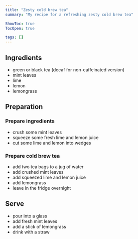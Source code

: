 ```yaml
---
title: "Zesty cold brew tea"
summary: "My recipe for a refreshing zesty cold brew tea"

ShowToc: true
TocOpen: true

tags: []
---
```


## Ingredients 

* green or black tea (decaf for non-caffeinated version)
* mint leaves 
* lime 
* lemon 
* lemongrass 

## Preparation 

### Prepare ingredients
- crush some mint leaves
- squeeze some fresh lime and lemon juice
- cut some lime and lemon into wedges

### Prepare cold brew tea

- add two tea bags to a jug of water
- add crushed mint leaves
- add squeezed lime and lemon juice
- add lemongrass
- leave in the fridge overnight

## Serve

- pour into a glass
- add fresh mint leaves 
- add a stick of lemongrass
- drink with a straw
